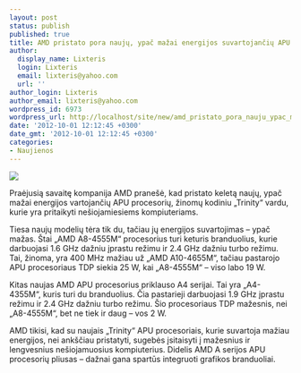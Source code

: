 ```yaml
---
layout: post
status: publish
published: true
title: AMD pristato pora naujų, ypač mažai energijos suvartojančių APU procesorių
author:
  display_name: Lixteris
  login: Lixteris
  email: lixteris@yahoo.com
  url: ''
author_login: Lixteris
author_email: lixteris@yahoo.com
wordpress_id: 6973
wordpress_url: http://localhost/site/new/amd_pristato_pora_nauju_ypac_mazai_energijos_vartojanciu_apu_procesoriu/
date: '2012-10-01 12:12:45 +0300'
date_gmt: '2012-10-01 12:12:45 +0300'
categories:
- Naujienos
---
```

<p><div class="imgright"><img src="http://technews.lt/upload/amd-aseries-apu-a83870-box-sm.jpg"  /></div></p>
<p>
	Praėjusią savaitę kompanija AMD prane&scaron;ė, kad pristato keletą naujų, ypač mažai energijos vartojančių APU procesorių, žinomų kodiniu &bdquo;Trinity&ldquo; vardu, kurie yra pritaikyti ne&scaron;iojamiesiems kompiuteriams.</p>
<p>
	Tiesa naujų modelių tėra tik du, tačiau jų energijos suvartojimas &ndash; ypač mažas. &Scaron;tai &bdquo;AMD A8-4555M&ldquo; procesorius turi keturis branduolius, kurie darbuojasi 1.6 GHz dažniu įprastu režimu ir 2.4 GHz dažniu turbo režimu. Tai, žinoma, yra 400 MHz mažiau už &bdquo;AMD A10-4655M&ldquo;, tačiau pastarojo APU procesoriaus TDP siekia 25 W, kai &bdquo;A8-4555M&ldquo; &ndash; viso labo 19 W.</p>
<p>
	Kitas naujas AMD APU procesorius priklauso A4 serijai. Tai yra &bdquo;A4-4355M&ldquo;, kuris turi du branduolius. Čia pastarieji darbuojasi 1.9 GHz įprastu režimu ir 2.4 GHz dažniu turbo režimu. &Scaron;io procesoriaus TDP mažesnis, nei &bdquo;A8-4555M&ldquo;, bet ne tiek ir daug &ndash; vos 2 W.</p>
<p>
	AMD tikisi, kad su naujais &bdquo;Trinity&ldquo; APU procesoriais, kurie suvartoja mažiau energijos, nei ank&scaron;čiau pristatyti, sugebės įsitaisyti į mažesnius ir lengvesnius ne&scaron;iojamuosius kompiuterius. Didelis AMD A serijos APU procesorių pliusas &ndash; dažnai gana spartūs integruoti grafikos branduoliai.</p>
